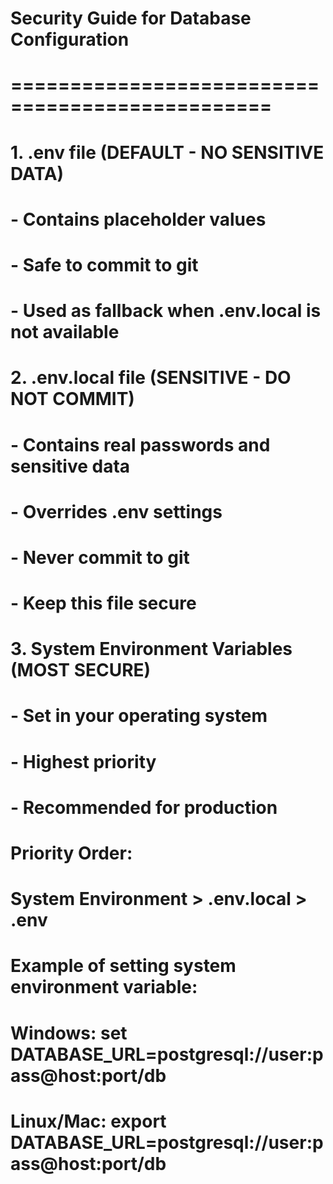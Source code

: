 # Security Guide for Database Configuration
# ================================================

# 1. .env file (DEFAULT - NO SENSITIVE DATA)
#    - Contains placeholder values
#    - Safe to commit to git
#    - Used as fallback when .env.local is not available

# 2. .env.local file (SENSITIVE - DO NOT COMMIT)
#    - Contains real passwords and sensitive data
#    - Overrides .env settings
#    - Never commit to git
#    - Keep this file secure

# 3. System Environment Variables (MOST SECURE)
#    - Set in your operating system
#    - Highest priority
#    - Recommended for production

# Priority Order:
# System Environment > .env.local > .env

# Example of setting system environment variable:
# Windows: set DATABASE_URL=postgresql://user:pass@host:port/db
# Linux/Mac: export DATABASE_URL=postgresql://user:pass@host:port/db
